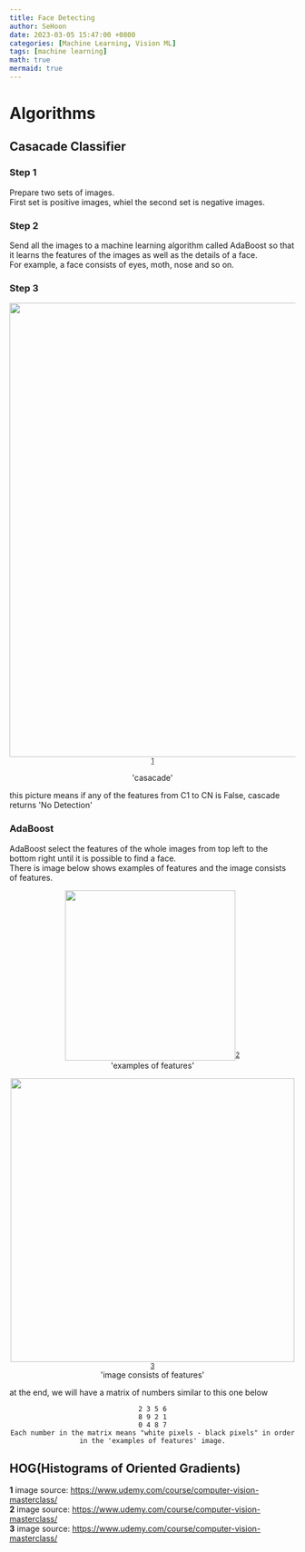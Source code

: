```yaml
---
title: Face Detecting
author: SeHoon
date: 2023-03-05 15:47:00 +0800
categories: [Machine Learning, Vision ML]
tags: [machine learning]
math: true
mermaid: true
---
```


# Algorithms

## Casacade Classifier
### Step 1
Prepare two sets of images.<br>
First set is positive images, whiel the second set is negative images.
### Step 2
Send all the images to a machine learning algorithm called AdaBoost so that it learns the features of the images as well as the details of a face.<br>
For example, a face consists of eyes, moth, nose and so on.<br>
### Step 3
<center>

<img src="https://user-images.githubusercontent.com/28240052/222949319-922710c1-b41c-4693-927a-01578783d0a6.png" width=800px><sup id="a1">[1](#f1)</sup><br>

'casacade'<br>

</center>

this picture means if any of the features from C1 to CN is False, cascade returns 'No Detection'


### AdaBoost
AdaBoost select the features of the whole images from top left to the bottom right until it is possible to find a face.<br>
There is image below shows examples of features and the image consists of features.<br>
<center>

<img src="https://user-images.githubusercontent.com/28240052/222947707-6382c837-614f-4b9c-a55e-3ba3fa1c827d.png" width=300px height=300px><sup id="a2">[2](#f2)</sup><br>
'examples of features'<br>

<img src="https://user-images.githubusercontent.com/28240052/222949169-c22d51bf-18b8-4427-9b22-f4dc956b8c82.png" width=500px height=500px><sup id="a3">[3](#f3)</sup><br>
'image consists of features'<br>
</center>

at the end, we will have a matrix of numbers similar to this one below<br>
<center>

```text
2 3 5 6
8 9 2 1
0 4 8 7
Each number in the matrix means "white pixels - black pixels" in order in the 'examples of features' image.
```
</center>


## HOG(Histograms of Oriented Gradients)







<b id="f1">1</b> image source: https://www.udemy.com/course/computer-vision-masterclass/<br>
<b id="f2">2</b> image source: https://www.udemy.com/course/computer-vision-masterclass/<br>
<b id="f3">3</b> image source: https://www.udemy.com/course/computer-vision-masterclass/
